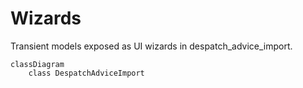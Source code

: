 # Wizards

Transient models exposed as UI wizards in despatch_advice_import.

```mermaid
classDiagram
    class DespatchAdviceImport
```
